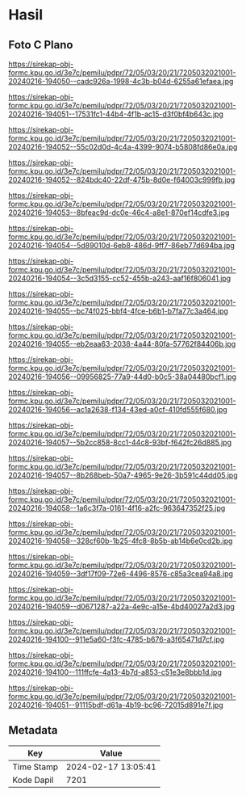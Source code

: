 # Hasil

## Foto C Plano

https://sirekap-obj-formc.kpu.go.id/3e7c/pemilu/pdpr/72/05/03/20/21/7205032021001-20240216-194050--cadc926a-1998-4c3b-b04d-6255a61efaea.jpg

https://sirekap-obj-formc.kpu.go.id/3e7c/pemilu/pdpr/72/05/03/20/21/7205032021001-20240216-194051--17531fc1-44b4-4f1b-ac15-d3f0bf4b643c.jpg

https://sirekap-obj-formc.kpu.go.id/3e7c/pemilu/pdpr/72/05/03/20/21/7205032021001-20240216-194052--55c02d0d-4c4a-4399-9074-b5808fd86e0a.jpg

https://sirekap-obj-formc.kpu.go.id/3e7c/pemilu/pdpr/72/05/03/20/21/7205032021001-20240216-194052--824bdc40-22df-475b-8d0e-f64003c999fb.jpg

https://sirekap-obj-formc.kpu.go.id/3e7c/pemilu/pdpr/72/05/03/20/21/7205032021001-20240216-194053--8bfeac9d-dc0e-46c4-a8e1-870ef14cdfe3.jpg

https://sirekap-obj-formc.kpu.go.id/3e7c/pemilu/pdpr/72/05/03/20/21/7205032021001-20240216-194054--5d89010d-6eb8-486d-9ff7-86eb77d694ba.jpg

https://sirekap-obj-formc.kpu.go.id/3e7c/pemilu/pdpr/72/05/03/20/21/7205032021001-20240216-194054--3c5d3155-cc52-455b-a243-aaf16f806041.jpg

https://sirekap-obj-formc.kpu.go.id/3e7c/pemilu/pdpr/72/05/03/20/21/7205032021001-20240216-194055--bc74f025-bbf4-4fce-b6b1-b7fa77c3a464.jpg

https://sirekap-obj-formc.kpu.go.id/3e7c/pemilu/pdpr/72/05/03/20/21/7205032021001-20240216-194055--eb2eaa63-2038-4a44-80fa-57762f84406b.jpg

https://sirekap-obj-formc.kpu.go.id/3e7c/pemilu/pdpr/72/05/03/20/21/7205032021001-20240216-194056--09956825-77a9-44d0-b0c5-38a04480bcf1.jpg

https://sirekap-obj-formc.kpu.go.id/3e7c/pemilu/pdpr/72/05/03/20/21/7205032021001-20240216-194056--ac1a2638-f134-43ed-a0cf-410fd555f680.jpg

https://sirekap-obj-formc.kpu.go.id/3e7c/pemilu/pdpr/72/05/03/20/21/7205032021001-20240216-194057--5b2cc858-8cc1-44c8-93bf-f642fc26d885.jpg

https://sirekap-obj-formc.kpu.go.id/3e7c/pemilu/pdpr/72/05/03/20/21/7205032021001-20240216-194057--8b268beb-50a7-4965-9e26-3b591c44dd05.jpg

https://sirekap-obj-formc.kpu.go.id/3e7c/pemilu/pdpr/72/05/03/20/21/7205032021001-20240216-194058--1a6c3f7a-0161-4f16-a2fc-963647352f25.jpg

https://sirekap-obj-formc.kpu.go.id/3e7c/pemilu/pdpr/72/05/03/20/21/7205032021001-20240216-194058--328cf60b-1b25-4fc8-8b5b-ab14b6e0cd2b.jpg

https://sirekap-obj-formc.kpu.go.id/3e7c/pemilu/pdpr/72/05/03/20/21/7205032021001-20240216-194059--3df17f09-72e6-4496-8576-c85a3cea94a8.jpg

https://sirekap-obj-formc.kpu.go.id/3e7c/pemilu/pdpr/72/05/03/20/21/7205032021001-20240216-194059--d0671287-a22a-4e9c-a15e-4bd40027a2d3.jpg

https://sirekap-obj-formc.kpu.go.id/3e7c/pemilu/pdpr/72/05/03/20/21/7205032021001-20240216-194100--911e5a60-f3fc-4785-b676-a3f65471d7cf.jpg

https://sirekap-obj-formc.kpu.go.id/3e7c/pemilu/pdpr/72/05/03/20/21/7205032021001-20240216-194100--111ffcfe-4a13-4b7d-a853-c51e3e8bbb1d.jpg

https://sirekap-obj-formc.kpu.go.id/3e7c/pemilu/pdpr/72/05/03/20/21/7205032021001-20240216-194051--91115bdf-d61a-4b19-bc96-72015d891e7f.jpg


## Metadata

| Key        | Value               |
| ---------- | ------------------- |
| Time Stamp | 2024-02-17 13:05:41 |
| Kode Dapil | 7201                |



